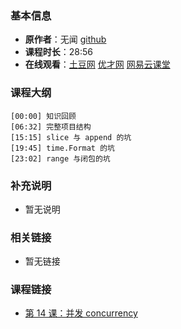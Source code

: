 <!--
author: Vincent Tian
head: https://avatars1.githubusercontent.com/u/2946214?v=3&s=400
date: 2016-02-15
title: 第 15 课：项目与坑
tags: go语言,programing
category: go编程基础
status: publish
summary: 《Go编程基础》是一套针对 Google 出品的 Go 语言的视频语音教程，主要面向新手级别的学习者。
-->

### 基本信息

- **原作者**：无闻  [github](https://github.com/Unknwon)
- **课程时长**：28:56
- **在线观看**：[土豆网](http://www.tudou.com/programs/view/UdDdQf_bN6U/) [优才网](http://www.ucai.cn/course/chapter/69/3259/4709) [网易云课堂](http://study.163.com/course/courseLearn.htm?courseId=306002#/learn/video?lessonId=421026&courseId=306002)

### 课程大纲

	[00:00] 知识回顾
	[06:32] 完整项目结构
	[15:15] slice 与 append 的坑
	[19:45] time.Format 的坑
	[23:02] range 与闭包的坑

### 补充说明

- 暂无说明

### 相关链接

- 暂无链接

### 课程链接

- [第 14 课：并发 concurrency](lecture14.html)